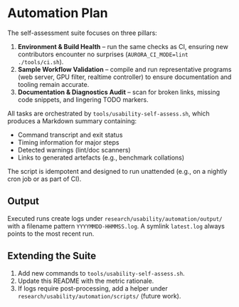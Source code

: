 # Automation Plan

The self-assessment suite focuses on three pillars:

1. **Environment & Build Health** – run the same checks as CI, ensuring new
   contributors encounter no surprises (`AURORA_CI_MODE=lint ./tools/ci.sh`).
2. **Sample Workflow Validation** – compile and run representative programs
   (web server, GPU filter, realtime controller) to ensure documentation and
   tooling remain accurate.
3. **Documentation & Diagnostics Audit** – scan for broken links, missing code
   snippets, and lingering TODO markers.

All tasks are orchestrated by `tools/usability-self-assess.sh`, which produces a
Markdown summary containing:

- Command transcript and exit status
- Timing information for major steps
- Detected warnings (lint/doc scanners)
- Links to generated artefacts (e.g., benchmark collations)

The script is idempotent and designed to run unattended (e.g., on a nightly
cron job or as part of CI).

## Output

Executed runs create logs under `research/usability/automation/output/` with a
filename pattern `YYYYMMDD-HHMMSS.log`. A symlink `latest.log` always points to
the most recent run.

## Extending the Suite

1. Add new commands to `tools/usability-self-assess.sh`.
2. Update this README with the metric rationale.
3. If logs require post-processing, add a helper under
   `research/usability/automation/scripts/` (future work).
